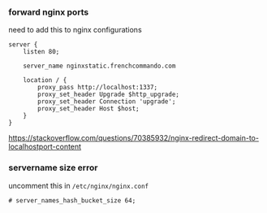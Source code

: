 ### forward nginx ports

need to add this to nginx configurations

```nginx
server {
    listen 80;

    server_name nginxstatic.frenchcommando.com

    location / {
        proxy_pass http://localhost:1337;
        proxy_set_header Upgrade $http_upgrade;
        proxy_set_header Connection 'upgrade';
        proxy_set_header Host $host;
    }
}
```
https://stackoverflow.com/questions/70385932/nginx-redirect-domain-to-localhostport-content


### servername size error

uncomment this in `/etc/nginx/nginx.conf`

```nginx
# server_names_hash_bucket_size 64;
```
